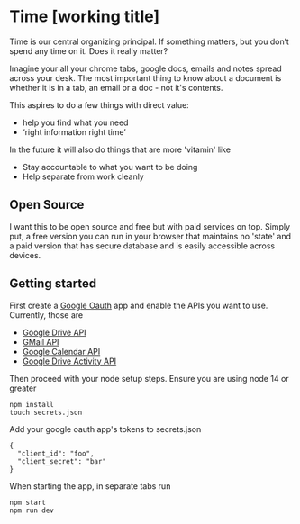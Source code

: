 # Time [working title]

Time is our central organizing principal. If something matters, but you don’t spend any time on it. Does it really matter?

Imagine your all your chrome tabs, google docs, emails and notes spread across your desk. The most important thing to know about a document is whether it is in a tab, an email or a doc - not it's contents.

This aspires to do a few things with direct value:

- help you find what you need
- ‘right information right time’

In the future it will also do things that are more 'vitamin' like

- Stay accountable to what you want to be doing
- Help separate from work cleanly

## Open Source

I want this to be open source and free but with paid services on top. Simply put, a free version you can run in your browser that maintains no 'state' and a paid version that has secure database and is easily accessible across devices.

## Getting started

First create a [Google Oauth] app and enable the APIs you want to use. Currently, those are

- [Google Drive API]
- [GMail API]
- [Google Calendar API]
- [Google Drive Activity API]

Then proceed with your node setup steps. Ensure you are using node 14 or greater

    npm install
    touch secrets.json

Add your google oauth app's tokens to secrets.json

    {
      "client_id": "foo",
      "client_secret": "bar"
    }

When starting the app, in separate tabs run

    npm start
    npm run dev

[google oauth]: https://developers.google.com/identity/protocols/oauth2
[google drive api]: https://developers.google.com/drive
[gmail api]: https://developers.google.com/gmail/api
[google calendar api]: https://developers.google.com/calendar
[google drive activity api]: https://developers.google.com/drive/activity/v2
